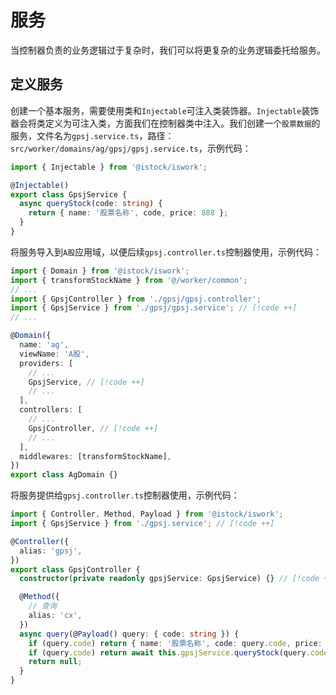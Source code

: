 # 服务

当控制器负责的业务逻辑过于复杂时，我们可以将更复杂的业务逻辑委托给服务。

## 定义服务

创建一个基本服务，需要使用类和`Injectable`可注入类装饰器。`Injectable`装饰器会将类定义为可注入类，方面我们在控制器类中注入。我们创建一个`股票数据`的服务，文件名为`gpsj.service.ts`，路径：`src/worker/domains/ag/gpsj/gpsj.service.ts`，示例代码：

```typescript
import { Injectable } from '@istock/iswork';

@Injectable()
export class GpsjService {
  async queryStock(code: string) {
    return { name: '股票名称', code, price: 888 };
  }
}
```

将服务导入到`A股`应用域，以便后续`gpsj.controller.ts`控制器使用，示例代码：

```typescript
import { Domain } from '@istock/iswork';
import { transformStockName } from '@/worker/common';
// ...
import { GpsjController } from './gpsj/gpsj.controller';
import { GpsjService } from './gpsj/gpsj.service'; // [!code ++]
// ...

@Domain({
  name: 'ag',
  viewName: 'A股',
  providers: [
    // ...
    GpsjService, // [!code ++]
    // ...
  ],
  controllers: [
    // ...
    GpsjController, // [!code ++]
    // ...
  ],
  middlewares: [transformStockName],
})
export class AgDomain {}
```

将服务提供给`gpsj.controller.ts`控制器使用，示例代码：

```typescript
import { Controller, Method, Payload } from '@istock/iswork';
import { GpsjService } from './gpsj.service'; // [!code ++]

@Controller({
  alias: 'gpsj',
})
export class GpsjController {
  constructor(private readonly gpsjService: GpsjService) {} // [!code ++]

  @Method({
    // 查询
    alias: 'cx',
  })
  async query(@Payload() query: { code: string }) {
    if (query.code) return { name: '股票名称', code: query.code, price: 888 }; // [!code --]
    if (query.code) return await this.gpsjService.queryStock(query.code); // [!code ++]
    return null;
  }
}
```
